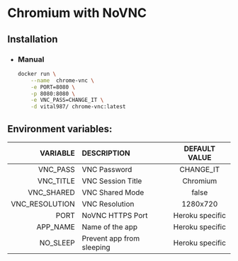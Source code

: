 # Chromium with NoVNC

## Installation
- ### Manual
    ```sh
    docker run \
        --name  chrome-vnc \
        -e PORT=8080 \
        -p 8080:8080 \
        -e VNC_PASS=CHANGE_IT \
        -d vital987/ chrome-vnc:latest
    ```

## Environment variables:
|VARIABLE      |DESCRIPTION              |DEFAULT VALUE  |
|-------------:|:------------------------|:-------------:|
|VNC_PASS      |VNC Password             |CHANGE_IT      |
|VNC_TITLE     |VNC Session Title        |Chromium       |
|VNC_SHARED    |VNC Shared Mode          |false          |
|VNC_RESOLUTION|VNC Resolution           |1280x720       |
|PORT          |NoVNC HTTPS Port         |Heroku specific|
|APP_NAME      |Name of the app          |Heroku specific|
|NO_SLEEP      |Prevent app from sleeping|Heroku specific|
